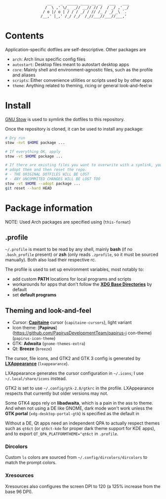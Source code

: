 ```
                   __    _  _____ ____ __ __   ___   ___
                  /  \ ,' \/_  _// __// // /  / _/ ,' _/
                 / o |/ o | / / / _/ / // /_ / _/ _\ `.
                /__,' |_,' /_/ /_/  /_//___//___//___,'
```

# Contents

Application-specific dotfiles are self-descriptive. Other packages are

- `arch`: Arch linux specific config files
- `autostart`: Desktop files meant to autostart desktop apps
- `core`: Mainly shell and environment-agnostic files, such as the profile and
    aliases
- `scripts`: Either convenience utilities or scripts used by by other apps
- `theme`: Anything related to theming, ricing or general look-and-feel:w

# Install

[GNU Stow](https://www.gnu.org/software/stow/) is used to symlink the dotfiles
to this repository.

Once the repository is cloned, it can be used to install any package:

```bash
# Dry run
stow -nvt $HOME package ...

# If everything OK, apply
stow -vt $HOME package ...

# If there are existing files you want to overwrite with a symlink, you can
# adopt them and then reset the repo.
# - THE ORIGINAL DOTFILES WILL BE LOST
# - ANY UNCOMMITED CHANGES WILL BE LOST TOO
stow -vt $HOME --adopt package ...
git reset --hard HEAD
```

# Package information

NOTE: Used Arch packages are specified using (`this-format`)

## .profile

`~/.profile` is meant to be read by any shell, mainly **bash** (if no 
`.bash_profile` present) or **zsh** (only reads `.zprofile`, so it must be 
sourced manually). Both also load their respective rc.

The profile is used to set up environment variables, most notably to:

- add custom **PATH** locations for local programs and scripts
- workarounds for apps that don't follow the
    [**XDG Base Directories**](https://wiki.archlinux.org/title/XDG_Base_Directory)
    by default
- set **default programs**

## Theming and look-and-feel

- Cursor: [**Capitaine**](https://github.com/keeferrourke/capitaine-cursors) 
    cursor (`capitaine-cursors`), light variant
- Icon theme: [**Papirus**](https://github.com/PapirusDevelopmentTeam/papirus-i
    con-theme) (`papirus-icon-theme`)
- GTK: **Adwaita** (`gnome-themes-extra`)
- Qt: **Breeze** (`breeze`)

The cursor, file icons, and GTK2 and GTK 3 config is generated by 
[**LXAppearance**](https://github.com/lxde/lxappearance) (`lxappearance`).

LXAppearance generates the cursor configuration in `~/.icons`; I use 
`~/.local/share/icons` instead.

GTK2 is set to use `~/.config/gtk-2.0/gtkrc` in the profile. LXAppearance 
respects that currently but older versions may not.

Some GTK4 apps rely on **libadwaita**, which is a pain in the ass to theme.
And when not using a DE like GNOME, dark mode won't work unless the **GTK
portal** (`xdg-desktop-portal-gtk`) is specified as the default in 

Without a DE, Qt apps need an independent QPA to actually respect themes such as
`qt6ct` (or `qt6ct-kde` for proper dark theme support for KDE apps), and to
export `QT_QPA_PLATFORMTHEME="qt6ct` in `.profile`.

### Dircolors

Custom `ls` colors are sourced from `~/.config/dircolors/dircolors` to match
the prompt colors.

### Xresources

Xresources also configures the screen DPI to 120 (a 125% increase from the base 96 DPI).

